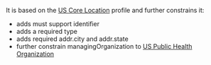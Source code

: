 It is based on the [US Core Location]({{site.data.fhir.ver.hl7fhiruscore}}/StructureDefinition-us-core-location.html) profile and further constrains it:
* adds must support identifier
* adds a required type
* adds required addr.city and addr.state
* further constrain managingOrganization to [US Public Health Organization](StructureDefinition-us-ph-organization.html)